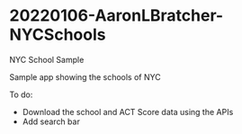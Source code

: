 # 20220106-AaronLBratcher-NYCSchools
NYC School Sample

Sample app showing the schools of NYC

To do:
- Download the school and ACT Score data using the APIs
- Add search bar
